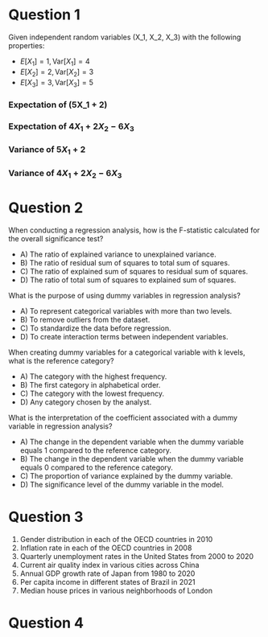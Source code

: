 # Question 1

Given independent random variables \(X_1, X_2, X_3\) with the following properties:

- $E[X_1] = 1, \text{Var}[X_1] = 4$
- $E[X_2] = 2,  \text{Var}[X_2] = 3$
- $E[X_3] = 3,  \text{Var}[X_3] = 5$

### Expectation of \(5X_1 + 2\)

### Expectation of $4X_1 + 2X_2 - 6X_3$

### Variance of $5X_1 + 2$

### Variance of $4X_1 + 2X_2 - 6X_3$

# Question 2
When conducting a regression analysis, how is the F-statistic calculated for the overall significance test?
- A) The ratio of explained variance to unexplained variance.
- B) The ratio of residual sum of squares to total sum of squares.
- C) The ratio of explained sum of squares to residual sum of squares.
- D) The ratio of total sum of squares to explained sum of squares.

What is the purpose of using dummy variables in regression analysis?
- A) To represent categorical variables with more than two levels.
- B) To remove outliers from the dataset.
- C) To standardize the data before regression.
- D) To create interaction terms between independent variables.


When creating dummy variables for a categorical variable with  k levels, what is the reference category?
- A) The category with the highest frequency.
- B) The first category in alphabetical order.
- C) The category with the lowest frequency.
- D) Any category chosen by the analyst.

What is the interpretation of the coefficient associated with a dummy variable in regression analysis?
- A) The change in the dependent variable when the dummy variable equals 1 compared to the reference category.
- B) The change in the dependent variable when the dummy variable equals 0 compared to the reference category.
- C) The proportion of variance explained by the dummy variable.
- D) The significance level of the dummy variable in the model.


# Question 3

1. Gender distribution in each of the OECD countries in 2010 
2. Inflation rate in each of the OECD countries in 2008
3. Quarterly unemployment rates in the United States from 2000 to 2020
4. Current air quality index in various cities across China
5. Annual GDP growth rate of Japan from 1980 to 2020
6. Per capita income in different states of Brazil in 2021
7. Median house prices in various neighborhoods of London


# Question 4


